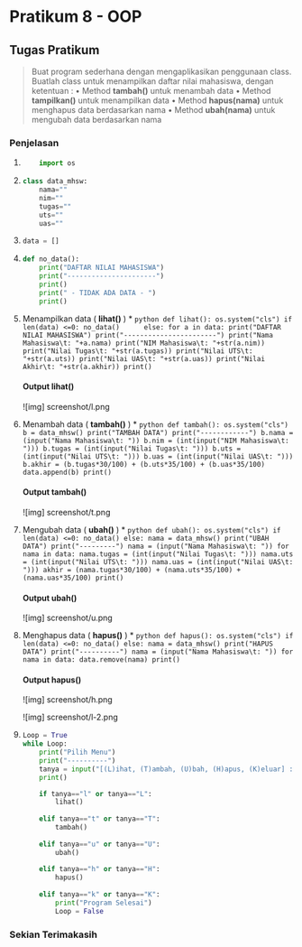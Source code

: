# Pratikum 8 - OOP

## Tugas Pratikum

>Buat program sederhana dengan mengaplikasikan penggunaan class. Buatlah
class untuk menampilkan daftar nilai mahasiswa, dengan ketentuan :
• Method **tambah()** untuk menambah data
• Method **tampilkan()** untuk menampilkan data
• Method **hapus(nama)** untuk menghapus data berdasarkan nama
• Method **ubah(nama)** untuk mengubah data berdasarkan nama

### Penjelasan

1. 
    ```python
        import os
    ```

2. 
    ```python
    class data_mhsw:
        nama=""
        nim=""
        tugas=""
        uts=""
        uas=""
    ```

3. 
    ```python
    data = []
    ```

4. 
    ```python
    def no_data():
        print("DAFTAR NILAI MAHASISWA")
        print("----------------------")
        print()
        print(" - TIDAK ADA DATA - ")
        print()
    ```

5. Menampilkan data ( **lihat()** )
    * 
        ```python
        def lihat():
            os.system("cls")
            if len(data) <=0:
                no_data()     
            else:
                for a in data:
                    print("DAFTAR NILAI MAHASISWA")
                    print("-----------------------")
                    print("Nama Mahasiswa\t: "+a.nama)
                    print("NIM Mahasiswa\t: "+str(a.nim))
                    print("Nilai Tugas\t: "+str(a.tugas))
                    print("Nilai UTS\t: "+str(a.uts))
                    print("Nilai UAS\t: "+str(a.uas))
                    print("Nilai Akhir\t: "+str(a.akhir))
                    print()
        ```
    #### Output lihat()

    ![img] screenshot/l.png

6. Menambah data ( **tambah()** )
    * 
        ```python
        def tambah():
            os.system("cls")
            b = data_mhsw()
            print("TAMBAH DATA")
            print("------------")
            b.nama = (input("Nama Mahasiswa\t: "))
            b.nim = (int(input("NIM Mahasiswa\t: ")))
            b.tugas = (int(input("Nilai Tugas\t: ")))
            b.uts = (int(input("Nilai UTS\t: ")))
            b.uas = (int(input("Nilai UAS\t: ")))
            b.akhir = (b.tugas*30/100) + (b.uts*35/100) + (b.uas*35/100) 
            data.append(b)
            print()
        ```
    #### Output tambah()

    ![img] screenshot/t.png

7. Mengubah data ( **ubah()** )
    * 
        ```python
        def ubah():
            os.system("cls")
            if len(data) <=0:
                no_data()
            else:
                nama = data_mhsw()
                print("UBAH DATA")
                print("---------")
                nama = (input("Nama Mahasiswa\t: "))
                for nama in data:
                    nama.tugas = (int(input("Nilai Tugas\t: ")))
                    nama.uts = (int(input("Nilai UTS\t: ")))
                    nama.uas = (int(input("Nilai UAS\t: ")))
                    akhir = (nama.tugas*30/100) + (nama.uts*35/100) + (nama.uas*35/100)
                print()
        ```
    #### Output ubah()

    ![img] screenshot/u.png

8. Menghapus data ( **hapus()** )
    * 
        ```python
        def hapus():
            os.system("cls")
            if len(data) <=0:
                no_data()
            else:
                nama = data_mhsw()
                print("HAPUS DATA")
                print("----------")
                nama = (input("Nama Mahasiswa\t: "))
                for nama in data:
                    data.remove(nama)
                print()
        ```
    #### Output hapus()

    ![img] screenshot/h.png

    ![img] screenshot/l-2.png

9. 
    ```python
    Loop = True
    while Loop:
        print("Pilih Menu")
        print("----------")
        tanya = input("[(L)ihat, (T)ambah, (U)bah, (H)apus, (K)eluar] : ")
        print()

        if tanya=="l" or tanya=="L":
            lihat()
        
        elif tanya=="t" or tanya=="T":
            tambah()
        
        elif tanya=="u" or tanya=="U":
            ubah()
        
        elif tanya=="h" or tanya=="H":
            hapus()
        
        elif tanya=="k" or tanya=="K":
            print("Program Selesai")
            Loop = False
    ```

### Sekian Terimakasih